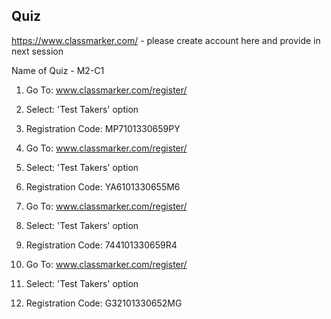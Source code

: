 ## Quiz
https://www.classmarker.com/ - please create account here and provide in next session

Name of Quiz - M2-C1

1) Go To: www.classmarker.com/register/
2) Select: 'Test Takers' option
3) Registration Code: MP7101330659PY

1) Go To: www.classmarker.com/register/
2) Select: 'Test Takers' option
3) Registration Code: YA6101330655M6

1) Go To: www.classmarker.com/register/
2) Select: 'Test Takers' option
3) Registration Code: 744101330659R4

1) Go To: www.classmarker.com/register/
2) Select: 'Test Takers' option
3) Registration Code: G32101330652MG
